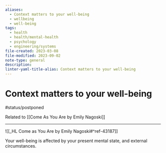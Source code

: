 ```yaml
---
aliases:
  - Context matters to your well-being
  - wellbeing
  - well-being
tags:
  - health
  - health/mental-health
  - psychology
  - engineering/systems
file-created: 2023-03-08
file-modified: 2023-09-02
note-type: general
description: 
linter-yaml-title-alias: Context matters to your well-being
---
```


# Context matters to your well-being

#status/postponed

Related to [[Come As You Are by Emily Nagoski]]

---

![[_HL Come as You Are by Emily Nagoski#^ref-43187]]

Your well-being is affected by your present mental state, and external circumstances.
